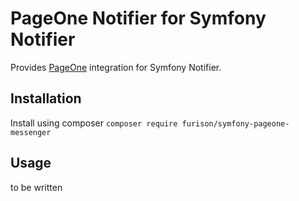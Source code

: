 # PageOne Notifier for Symfony Notifier

Provides [PageOne](https://www.pageone.co.uk/) integration for Symfony Notifier.

## Installation
Install using composer
`composer require furison/symfony-pageone-messenger`

## Usage
to be written